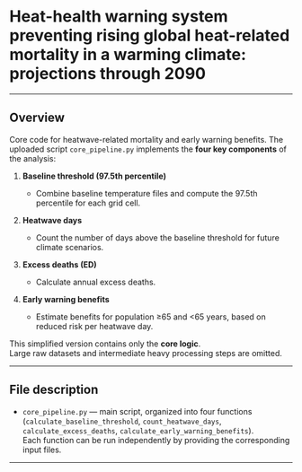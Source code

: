 # Heat-health warning system preventing rising global heat-related mortality in a warming climate: projections through 2090

---

## Overview
Core code for heatwave-related mortality and early warning benefits.
The uploaded script `core_pipeline.py` implements the **four key components** of the analysis:

1. **Baseline threshold (97.5th percentile)**  
   - Combine baseline temperature files and compute the 97.5th percentile for each grid cell.  

2. **Heatwave days**  
   - Count the number of days above the baseline threshold for future climate scenarios.  

3. **Excess deaths (ED)**  
   - Calculate annual excess deaths.

4. **Early warning benefits**  
   - Estimate benefits for population ≥65 and <65 years, based on reduced risk per heatwave day.  

This simplified version contains only the **core logic**.  
Large raw datasets and intermediate heavy processing steps are omitted.  

---

## File description

- `core_pipeline.py` — main script, organized into four functions (`calculate_baseline_threshold`, `count_heatwave_days`, `calculate_excess_deaths`, `calculate_early_warning_benefits`).  
  Each function can be run independently by providing the corresponding input files.  

---

